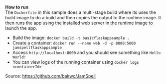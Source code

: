 **How to run**  
The `Dockerfile` in this sample does a multi-stage build where its uses the build image to do a build
and then copies the output to the runtime image. It then runs the app using the installed web server in the runtime image to launch the app.
-   Build the image: `docker build -t basicflaskappsample .`
-   Create a container: `docker run --name web -d -p 8000:5000 jamspellflaskappsample`
-   Access `http://localhost:8000` and you should see something like `Hello World!`
-   You can view logs of the running container using `docker logs <containerId>`
    
Source:
https://github.com/bakwc/JamSpell


